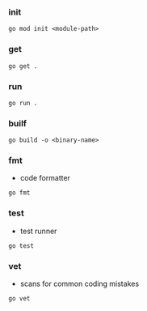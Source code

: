### init

```shell
go mod init <module-path>
```

### get

```shell
go get .
```

### run

```shell
go run .
```


### builf

```shell
go build -o <binary-name>
```


### fmt

- code formatter

```shell
go fmt
```

### test

- test runner

```shell
go test
```

### vet

- scans for common coding mistakes

```shell
go vet
```